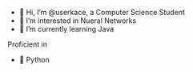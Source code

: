 - 👋 Hi, I’m @userkace, a Computer Science Student
- 👀 I’m interested in Nueral Networks
- 🌱 I’m currently learning Java

Proficient in
- 🐍 Python

<!---
userkace/userkace is a ✨ special ✨ repository because its `README.md` (this file) appears on your GitHub profile.
You can click the Preview link to take a look at your changes.
--->
